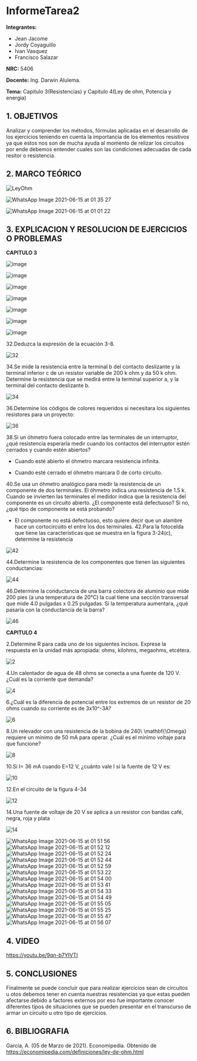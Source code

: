 
# InformeTarea2
**Integrantes:**
- Jean Jacome
- Jordy Coyaguillo
- Ivan Vasquez
- Francisco Salazar


 **NRC:** 5406
 
 **Docente:** Ing. Darwin Alulema.
 
 **Tema:** Capitulo 3(Resistencias) y Capitulo 4(Ley de ohm, Potencia y energia)
 
 ## 1. OBJETIVOS
 
 Analizar y comprender los métodos, fórmulas aplicadas en el desarrollo de los ejercicios teniendo en cuenta la importancia de los elementos resistivos ya que estos nos son de mucha ayuda al momento de relizar los circuitos por ende debemos entender cuales son las condiciones adecuadas de cada resitor o resistencia.
 
 ## 2. MARCO TEÓRICO 
 
 ![LeyOhm](https://user-images.githubusercontent.com/84586968/121971639-d0d1aa00-cd3e-11eb-979c-cecfad73af02.png)
 
 ![WhatsApp Image 2021-06-15 at 01 35 27](https://user-images.githubusercontent.com/85137954/122007068-2f1d7d80-cd7d-11eb-9a93-28344414a1c6.jpeg)


![WhatsApp Image 2021-06-15 at 01 01 22](https://user-images.githubusercontent.com/85137954/122007076-32b10480-cd7d-11eb-9691-6451c9836079.jpeg)

 ## 3. EXPLICACION Y RESOLUCION DE EJERCICIOS O PROBLEMAS 
 
 **CAPITULO 3**
 
 ![image](https://user-images.githubusercontent.com/85137954/122004505-1c557980-cd7a-11eb-96a3-ac2082d81e5a.png)

![image](https://user-images.githubusercontent.com/85137954/122004643-45760a00-cd7a-11eb-8c8e-b083c458ce12.png)

![image](https://user-images.githubusercontent.com/85137954/122004827-8110d400-cd7a-11eb-89f8-9213f488aa03.png)

![image](https://user-images.githubusercontent.com/85137954/122004933-a56cb080-cd7a-11eb-92ed-6e5baac0e741.png)

![image](https://user-images.githubusercontent.com/85137954/122005083-ce8d4100-cd7a-11eb-9b02-23ff05f3bf46.png)

![image](https://user-images.githubusercontent.com/85137954/122005187-efee2d00-cd7a-11eb-9c20-522c39e0a396.png)

![image](https://user-images.githubusercontent.com/85137954/122005360-2a57ca00-cd7b-11eb-97c6-7a2f145b2dae.png)

 
 32.Deduzca la expresión de la ecuación 3-8.
 
 ![32](https://user-images.githubusercontent.com/84586968/121966128-ba722100-cd33-11eb-88d9-4bc1b918e40d.png)
 
 34.Se mide la resistencia entre la terminal b del contacto deslizante y la terminal inferior c de un resistor variable de 200 k ohm y da 50 k ohm. Determine la resistencia que   se medirá entre la terminal superior a, y la terminal del contacto deslizante b.
 
 ![34](https://user-images.githubusercontent.com/84586968/121966130-bb0ab780-cd33-11eb-8ee3-82960c7c8bbf.png)
 
 36.Determine los códigos de colores requeridos si necesitara los siguientes resistores para un proyecto:
 
 ![36](https://user-images.githubusercontent.com/84586968/121966131-bb0ab780-cd33-11eb-970d-55f093f069c1.png)
 
 38.Si un óhmetro fuera colocado entre las terminales de un interruptor, ¿qué resistencia esperaría medir cuando los contactos del interruptor estén cerrados y cuando estén   abiertos?
 - Cuando esté abierto el óhmetro marcara resistencia infinita.
 
 - Cuando esté cerrado el óhmetro marcara 0 de corto circuito.

 40.Se usa un óhmetro analógico para medir la resistencia de un componente de dos terminales. El óhmetro indica una resistencia de 1.5 k. Cuando se invierten las terminales el medidor indica que la resistencia del componente es un circuito abierto. ¿El componente está defectuoso? Si no, ¿qué tipo de componente se está probando?
 - El componente no está defectuoso, esto quiere decir que un alambre hace un cortocircuito el entre los dos terminales.
 42.Para la fotocelda que tiene las características que se muestra en la figura 3-24(c), determine la resistencia
 
 ![42](https://user-images.githubusercontent.com/84586968/121966132-bb0ab780-cd33-11eb-96e7-f3db117d4b27.png)
 
 44.Determine la resistencia de los componentes que tienen las siguientes conductancias:
 
 ![44](https://user-images.githubusercontent.com/84586968/121966133-bba34e00-cd33-11eb-8371-72047d0e100a.png)
 
 46.Determine la conductancia de una barra colectora de aluminio que mide 200 pies (a una temperatura de 20°C) la cual tiene una sección transversal que mide 4.0 pulgadas x   0.25 pulgadas. Si la temperatura aumentara, ¿qué pasaría con la conductancia de la barra?
 
 ![46](https://user-images.githubusercontent.com/84586968/121966134-bba34e00-cd33-11eb-9b55-af2d97c97ef6.png)
 
 **CAPITULO 4**
 
 2.Determine R para cada uno de los siguientes incisos. Exprese la respuesta en la unidad más apropiada: ohms, kilohms, megaohms, etcétera.
 
 ![2](https://user-images.githubusercontent.com/84586968/121966147-c0680200-cd33-11eb-8272-6bc87a56df9d.png)
 
 4.Un calentador de agua de 48 ohms  se conecta a una fuente de 120 V. ¿Cuál es la corriente que demanda?
 
 ![4](https://user-images.githubusercontent.com/84586968/121966148-c0680200-cd33-11eb-9919-7cc4d6448908.png)
 
 6.¿Cuál es la diferencia de potencial entre los extremos de un resistor de 20 ohms cuando su corriente es de 3x10^-3A?
 
 ![6](https://user-images.githubusercontent.com/84586968/121966150-c1009880-cd33-11eb-80e0-7a75a958b9b9.png)
 
 8.Un relevador con una resistencia de la bobina de 240\ \mathbf{\Omega} requiere un mínimo de 50 mA para operar. ¿Cuál es el mínimo voltaje para que funcione?
 
 ![8](https://user-images.githubusercontent.com/84586968/121966151-c1009880-cd33-11eb-93cf-17a2ce22cb46.png)
 
 10.Si I= 36 mA cuando E=12 V, ¿cuánto vale I si la fuente de 12 V es:

![10](https://user-images.githubusercontent.com/84586968/121966152-c1992f00-cd33-11eb-85e2-f3d8dcdd07c8.png)

 12.En el circuito de la figura 4-34 
 
 ![12](https://user-images.githubusercontent.com/84586968/121966154-c1992f00-cd33-11eb-97c4-970f7f77f9e7.png)
 
 14.Una fuente de voltaje de 20 V se aplica a un resistor con bandas café, negra, roja y plata
 
 ![14](https://user-images.githubusercontent.com/84586968/121966156-c1992f00-cd33-11eb-9d37-2e826050a1b9.png)
 
 ![WhatsApp Image 2021-06-15 at 01 51 56](https://user-images.githubusercontent.com/85137954/122007175-49eff200-cd7d-11eb-9590-775cfd6c5f1b.jpeg)
 ![WhatsApp Image 2021-06-15 at 01 52 12](https://user-images.githubusercontent.com/85137954/122007200-4fe5d300-cd7d-11eb-8e0d-a66d5770eaa3.jpeg)
 ![WhatsApp Image 2021-06-15 at 01 52 24](https://user-images.githubusercontent.com/85137954/122007220-5411f080-cd7d-11eb-930a-71f3645cddb9.jpeg)
 ![WhatsApp Image 2021-06-15 at 01 52 44](https://user-images.githubusercontent.com/85137954/122007239-5b38fe80-cd7d-11eb-9bbe-3dda065a4e91.jpeg)
 ![WhatsApp Image 2021-06-15 at 01 52 59](https://user-images.githubusercontent.com/85137954/122007257-5f651c00-cd7d-11eb-8c69-26eedb644069.jpeg)
 ![WhatsApp Image 2021-06-15 at 01 53 22](https://user-images.githubusercontent.com/85137954/122007279-64c26680-cd7d-11eb-99b6-940c548c6f83.jpeg)
 ![WhatsApp Image 2021-06-15 at 01 54 00](https://user-images.githubusercontent.com/85137954/122007314-6db33800-cd7d-11eb-9be2-bcd8c24b0326.jpeg)
 ![WhatsApp Image 2021-06-15 at 01 53 41](https://user-images.githubusercontent.com/85137954/122007298-6855ed80-cd7d-11eb-84c0-6e876f2d0674.jpeg)
 ![WhatsApp Image 2021-06-15 at 01 54 33](https://user-images.githubusercontent.com/85137954/122007340-73a91900-cd7d-11eb-9977-a6dba35830ce.jpeg)
 ![WhatsApp Image 2021-06-15 at 01 54 49](https://user-images.githubusercontent.com/85137954/122007358-7a379080-cd7d-11eb-83c4-7b3a18ca6e78.jpeg)
 ![WhatsApp Image 2021-06-15 at 01 55 05](https://user-images.githubusercontent.com/85137954/122007389-815e9e80-cd7d-11eb-92db-86d7a8aa8ccb.jpeg)
 ![WhatsApp Image 2021-06-15 at 01 55 25](https://user-images.githubusercontent.com/85137954/122007407-86235280-cd7d-11eb-90ed-e18dd8762d50.jpeg)
 ![WhatsApp Image 2021-06-15 at 01 55 47](https://user-images.githubusercontent.com/85137954/122007437-8b809d00-cd7d-11eb-9b44-a699863e0dc8.jpeg)
 ![WhatsApp Image 2021-06-15 at 01 56 07](https://user-images.githubusercontent.com/85137954/122007454-90455100-cd7d-11eb-9cf9-77fe3f70e19d.jpeg)


## 4. VIDEO

https://youtu.be/9qn-b7YIVTI

## 5. CONCLUSIONES

Finalmente se puede concluir que para realizar ejercicios sean de circuitos u otos debemos tener en cuenta nuestras resistencias ya que estas pueden afectarse debido a factores externos por eso fue importante conocer diferentes tipos de situaciones que se pueden presentar en el transcurso de armar un circuito u otro tipo de ejercicios.

## 6. BIBLIOGRAFIA

García, A. (05 de Marzo de 2021). Economipedia. Obtenido de https://economipedia.com/definiciones/ley-de-ohm.html
